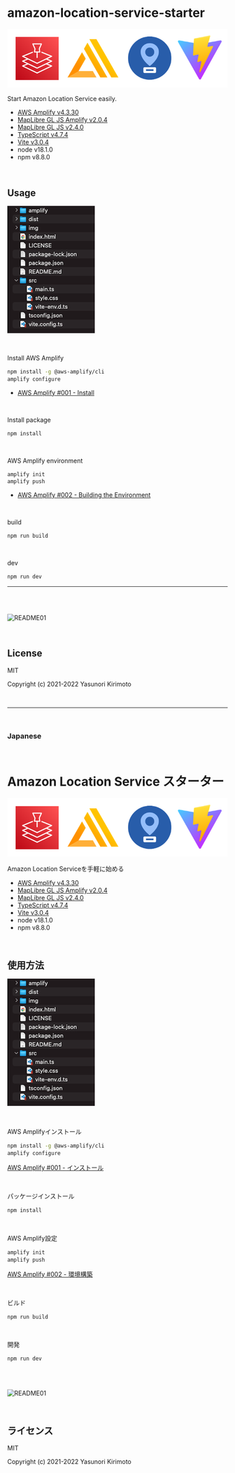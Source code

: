 # amazon-location-service-starter

![README02](img/README02.png)

Start Amazon Location Service easily.  
- [AWS Amplify v4.3.30](https://github.com/aws-amplify/amplify-js)  
- [MapLibre GL JS Amplify v2.0.4](https://github.com/aws-amplify/maplibre-gl-js-amplify)  
- [MapLibre GL JS v2.4.0](https://github.com/maplibre/maplibre-gl-js)  
- [TypeScript v4.7.4](https://www.typescriptlang.org)  
- [Vite v3.0.4](https://vitejs.dev)  
- node v18.1.0
- npm v8.8.0

<br>

## Usage

![README03](img/README03.png)

<br>

Install AWS Amplify
```bash
npm install -g @aws-amplify/cli
amplify configure
```
- [AWS Amplify #001 - Install](https://day-journal.com/memo/aws-amplify-001)

<br>

Install package
```bash
npm install
```

<br>

AWS Amplify environment
```bash
amplify init
amplify push
```
- [AWS Amplify #002 - Building the Environment](https://day-journal.com/memo/aws-amplify-002)

<br>

build
```bash
npm run build
```

<br>

dev
```bash
npm run dev
```

---

<br>
<br>

![README01](img/README01.gif)

<br>

## License
MIT

Copyright (c) 2021-2022 Yasunori Kirimoto

<br>

---

<br>

### Japanese

<br>

# Amazon Location Service スターター

![README02](img/README02.png)

Amazon Location Serviceを手軽に始める
- [AWS Amplify v4.3.30](https://github.com/aws-amplify/amplify-js)  
- [MapLibre GL JS Amplify v2.0.4](https://github.com/aws-amplify/maplibre-gl-js-amplify)  
- [MapLibre GL JS v2.4.0](https://github.com/maplibre/maplibre-gl-js)  
- [TypeScript v4.7.4](https://www.typescriptlang.org)  
- [Vite v3.0.4](https://vitejs.dev)  
- node v18.1.0
- npm v8.8.0

<br>

##  使用方法

![README03](img/README03.png)

<br>

AWS Amplifyインストール
```bash
npm install -g @aws-amplify/cli
amplify configure
```
[AWS Amplify #001 - インストール](https://day-journal.com/memo/aws-amplify-001)

<br>

パッケージインストール
```bash
npm install
```

<br>

AWS Amplify設定
```bash
amplify init
amplify push
```
[AWS Amplify #002 - 環境構築](https://day-journal.com/memo/aws-amplify-002)

<br>

ビルド
```bash
npm run build
```

<br>

開発
```bash
npm run dev
```

<br>
<br>

![README01](img/README01.gif)

<br>

## ライセンス
MIT

Copyright (c) 2021-2022 Yasunori Kirimoto

<br>
